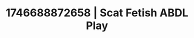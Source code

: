 ---
categories:
- Cinematic erotica
- AI-generated
- Sapphic desires
- Self-pleasure
- Lace and desire
- ASMR
- Story-driven erotica
- Cosplay
image: /assets/images/1746688872658.jpg
layout: post
seo:
  description: Featured content with sensual Scat Fetish, ABDL Play. HD images available.
  keywords: Scat Fetish, ABDL Play
  og_image: /assets/images/1746688872658.jpg
  schema_type: VisualArtwork
tags:
- ABDL Play
- '#1746688872658'
- Scat Fetish
title: 1746688872658 | Scat Fetish ABDL Play
---